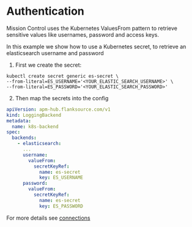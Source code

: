 # Authentication

Mission Control uses the Kubernetes ValuesFrom pattern to retrieve sensitive values like usernames, password and access keys.

In this example we show how to use a Kubernetes secret, to retrieve an elasticsearch username and password

1. First we create the secret:

```console
kubectl create secret generic es-secret \
--from-literal=ES_USERNAME='<YOUR_ELASTIC_SEARCH_USERNAME>' \
--from-literal=ES_PASSWORD='<YOUR_ELASTIC_SEARCH_PASSWORD>'
```

2. Then map the secrets into the config

```yaml title="http-basic-auth-secret.yaml"
apiVersion: apm-hub.flanksource.com/v1
kind: LoggingBackend
metadata:
  name: k8s-backend
spec:
  backends:
    - elasticsearch:
      ...
      username:
        valueFrom:
          secretKeyRef:
            name: es-secret
            key: ES_USERNAME
      password:
        valueFrom:
          secretKeyRef:
            name: es-secret
            key: ES_PASSWORD

```

For more details see [connections](/connections)
